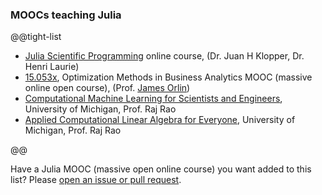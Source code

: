 ### MOOCs teaching Julia

@@tight-list
* [Julia Scientific Programming](https://www.coursera.org/learn/julia-programming) online course, (Dr. Juan H Klopper, Dr. Henri Laurie)
* [15.053x](https://www.edx.org/course/optimization-methods-business-analytics-mitx-15-053x), Optimization Methods in Business Analytics MOOC (massive online open course), (Prof. [James Orlin](https://www.edx.org/bio/james-orlin))
* [Computational Machine Learning for Scientists and Engineers](https://continuum.engin.umich.edu/programs/jumpstart-ml), University of Michigan, Prof. Raj Rao
* [Applied Computational Linear Algebra for Everyone](https://mynerva.io/compla), University of Michigan, Prof. Raj Rao 

@@


Have a Julia MOOC (massive open online course) you want added to this list? Please [open an issue or pull request](https://github.com/JuliaLang/www.julialang.org/issues).
